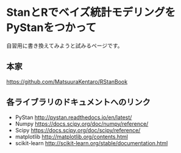# StanとRでベイズ統計モデリングをPyStanをつかって
自習用に書き換えてみようと試みるページです。

## 本家
https://github.com/MatsuuraKentaro/RStanBook

## 各ライブラリのドキュメントへのリンク
- PyStan http://pystan.readthedocs.io/en/latest/
- Numpy https://docs.scipy.org/doc/numpy/reference/
- Scipy https://docs.scipy.org/doc/scipy/reference/
- matplotlib http://matplotlib.org/contents.html
- scikit-learn http://scikit-learn.org/stable/documentation.html
